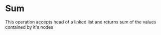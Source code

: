 # Sum

This operation accepts head of a linked list and returns sum of the values contained by it's nodes
